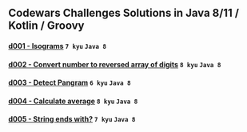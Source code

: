 ## Codewars Challenges Solutions in Java 8/11 / Kotlin / Groovy

#### [d001 - Isograms](./src/main/java/pl/com/redpike/d001) `7 kyu` `Java 8`
#### [d002 - Convert number to reversed array of digits](./src/main/java/pl/com/redpike/d002) `8 kyu` `Java 8`
#### [d003 - Detect Pangram](./src/main/java/pl/com/redpike/d003) `6 kyu` `Java 8`
#### [d004 - Calculate average](./src/main/java/pl/com/redpike/d004) `8 kyu` `Java 8`
#### [d005 - String ends with?](./src/main/java/pl/com/redpike/d005) `7 kyu` `Java 8`
